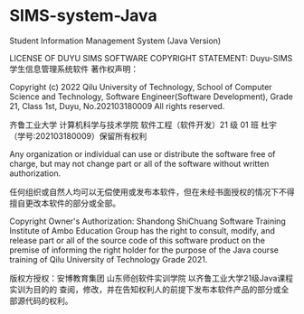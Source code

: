 # SIMS-system-Java
Student Information Management System (Java Version)

LICENSE OF DUYU SIMS SOFTWARE
COPYRIGHT STATEMENT:
Duyu-SIMS学生信息管理系统软件 著作权声明：

  Copyright (c) 2022 Qilu University of Technology, School of Computer Science and Technology, Software Engineer(Software Development), Grade 21, Class 1st, Duyu, No.202103180009 All rights reserved.
  
  齐鲁工业大学 计算机科学与技术学院 软件工程（软件开发）21 级 01 班 杜宇 （学号:202103180009）保留所有权利

  Any organization or individual can use or distribute the software free of charge, but may not change part or all of the software without written authorization.
  
  任何组织或自然人均可以无偿使用或发布本软件，但在未经书面授权的情况下不得擅自更改本软件的部分或全部。

  Copyright Owner's Authorization: Shandong ShiChuang Software Training Institute of Ambo Education Group has the right to consult, modify, and release part or all of the source code of this software product on the premise of informing the right holder for the purpose of the Java course training of Qilu University of Technology Grade 2021.
  
  版权方授权：安博教育集团 山东师创软件实训学院 以齐鲁工业大学21级Java课程实训为目的的 查阅，修改，并在告知权利人的前提下发布本软件产品的部分或全部源代码的权利。
